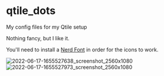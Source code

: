 # qtile_dots
My config files for my Qtile setup

Nothing fancy, but I like it.

You'll need to install a [Nerd Font](https://www.nerdfonts.com/) in order for the icons to work.

![2022-06-17-1655527638_screenshot_2560x1080](https://user-images.githubusercontent.com/457202/174456374-302dc412-d24e-4642-ae4c-ef5d123a4740.jpg)
![2022-06-17-1655527973_screenshot_2560x1080](https://user-images.githubusercontent.com/457202/174456381-7932a48d-8574-49b5-97c4-4eace7c437a3.jpg)
